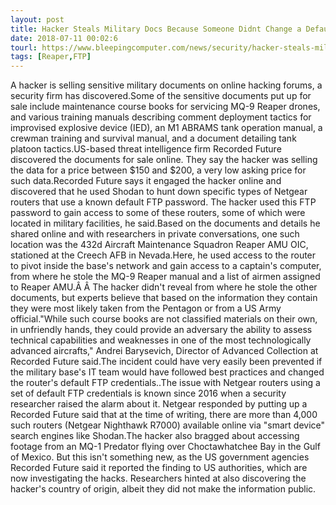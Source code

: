 ```yaml
---
layout: post
title: Hacker Steals Military Docs Because Someone Didnt Change a Default FTP Password
date: 2018-07-11 00:02:6
tourl: https://www.bleepingcomputer.com/news/security/hacker-steals-military-docs-because-someone-didn-t-change-a-default-ftp-password/
tags: [Reaper,FTP]
---
```

A hacker is selling sensitive military documents on online hacking forums, a security firm has discovered.Some of the sensitive documents put up for sale include maintenance course books for servicing MQ-9 Reaper drones, and various training manuals describing comment deployment tactics for improvised explosive device (IED), an M1 ABRAMS tank operation manual, a crewman training and survival manual, and a document detailing tank platoon tactics.US-based threat intelligence firm Recorded Future discovered the documents for sale online. They say the hacker was selling the data for a price between $150 and $200, a very low asking price for such data.Recorded Future says it engaged the hacker online and discovered that he used Shodan to hunt down specific types of Netgear routers that use a known default FTP password. The hacker used this FTP password to gain access to some of these routers, some of which were located in military facilities, he said.Based on the documents and details he shared online and with researchers in private conversations, one such location was the 432d Aircraft Maintenance Squadron Reaper AMU OIC, stationed at the Creech AFB in Nevada.Here, he used access to the router to pivot inside the base's network and gain access to a captain's computer, from where he stole the MQ-9 Reaper manual and a list of airmen assigned to Reaper AMU.Â Â The hacker didn't reveal from where he stole the other documents, but experts believe that based on the information they contain they were most likely taken from the Pentagon or from a US Army official."While such course books are not classified materials on their own, in unfriendly hands, they could provide an adversary the ability to assess technical capabilities and weaknesses in one of the most technologically advanced aircrafts," Andrei Barysevich, Director of Advanced Collection at Recorded Future said.The incident could have very easily been prevented if the military base's IT team would have followed best practices and changed the router's default FTP credentials..The issue with Netgear routers using a set of default FTP credentials is known since 2016 when a security researcher raised the alarm about it. Netgear responded by putting up a Recorded Future said that at the time of writing, there are more than 4,000 such routers (Netgear Nighthawk R7000) available online via "smart device" search engines like Shodan.The hacker also bragged about accessing footage from an MQ-1 Predator flying over Choctawhatchee Bay in the Gulf of Mexico. But this isn't something new, as the US government agencies Recorded Future said it reported the finding to US authorities, which are now investigating the hacks. Researchers hinted at also discovering the hacker's country of origin, albeit they did not make the information public.